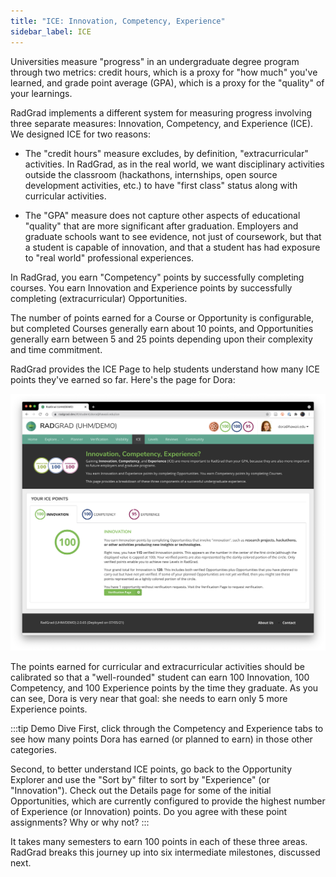 ```yaml
---
title: "ICE: Innovation, Competency, Experience"
sidebar_label: ICE
---
```


Universities measure "progress" in an undergraduate degree program through two metrics: credit hours, which is a proxy for "how much" you've learned, and grade point average (GPA), which is a proxy for the "quality" of your learnings.

RadGrad implements a different system for measuring progress involving three separate measures: Innovation, Competency, and Experience (ICE). We designed ICE for two reasons:

* The "credit hours" measure excludes, by definition, "extracurricular" activities. In RadGrad, as in the real world, we want disciplinary activities outside the classroom (hackathons, internships, open source development activities, etc.) to have "first class" status along with curricular activities.

* The "GPA" measure does not capture other aspects of educational "quality" that are more significant after graduation. Employers and graduate schools want to see evidence, not just of coursework, but that a student is capable of innovation, and that a student has had exposure to "real world" professional experiences.

In RadGrad, you earn "Competency" points by successfully completing courses. You earn Innovation and Experience points by successfully completing (extracurricular) Opportunities.

The number of points earned for a Course or Opportunity is configurable, but completed Courses generally earn about 10 points, and Opportunities generally earn between 5 and 25 points depending upon their complexity and time commitment.

RadGrad provides the ICE Page to help students understand how many ICE points they've earned so far. Here's the page for Dora:

![](/img/user-guide/demo/ice.png)

The points earned for curricular and extracurricular activities should be calibrated so that a "well-rounded" student can earn 100 Innovation, 100 Competency, and 100 Experience points by the time they graduate. As you can see, Dora is very near that goal: she needs to earn only 5 more Experience points.

:::tip Demo Dive
First, click through the Competency and Experience tabs to see how many points Dora has earned (or planned to earn) in those other categories.

Second, to better understand ICE points, go back to the Opportunity Explorer and use the "Sort by" filter to sort by "Experience" (or "Innovation").  Check out the Details page for some of the initial Opportunities, which are currently configured to provide the highest number of Experience (or Innovation) points. Do you agree with these point assignments?  Why or why not?
:::

It takes many semesters to earn 100 points in each of these three areas.  RadGrad breaks this journey up into six intermediate milestones, discussed next.



